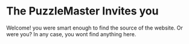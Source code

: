 # The PuzzleMaster Invites you
Welcome! you were smart enough to find the source of the website. Or were you? In any case, you wont find anything here.
